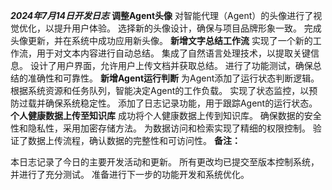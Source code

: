 ***2024年7月14日开发日志***
**调整Agent头像**
对智能代理（Agent）的头像进行了视觉优化，以提升用户体验。
选择新的头像设计，确保与项目品牌形象一致。
完成头像更新，并在系统中成功应用新头像。
**新增文字总结工作流**
实现了一个新的工作流，用于对文本内容进行自动总结。
集成了自然语言处理技术，以提取关键信息。
设计了用户界面，允许用户上传文档并获取总结。
进行了功能测试，确保总结的准确性和可靠性。
**新增Agent运行判断**
为Agent添加了运行状态判断逻辑。
根据系统资源和任务队列，智能决定Agent的工作负载。
实现了状态监控，以预防过载并确保系统稳定性。
添加了日志记录功能，用于跟踪Agent的运行状态。
**个人健康数据上传至知识库**
成功将个人健康数据上传到知识库。
确保数据的安全性和隐私性，采用加密存储方法。
为数据访问和检索实现了精细的权限控制。
验证了数据上传流程，确认数据的完整性和可访问性。
**备注：**

本日志记录了今日的主要开发活动和更新。
所有更改均已提交至版本控制系统，并进行了充分测试。
准备进行下一步的功能开发和系统优化。
